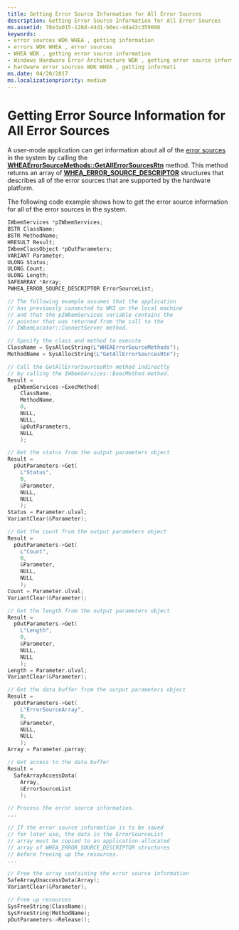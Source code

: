 ```yaml
---
title: Getting Error Source Information for All Error Sources
description: Getting Error Source Information for All Error Sources
ms.assetid: 78e3a015-128d-44d1-b0ec-4da43c359090
keywords:
- error sources WDK WHEA , getting information
- errors WDK WHEA , error sources
- WHEA WDK , getting error source information
- Windows Hardware Error Architecture WDK , getting error source information
- hardware error sources WDK WHEA , getting informati
ms.date: 04/20/2017
ms.localizationpriority: medium
---
```


# Getting Error Source Information for All Error Sources


A user-mode application can get information about all of the [error sources](hardware-errors-and-error-sources.md) in the system by calling the [**WHEAErrorSourceMethods::GetAllErrorSourcesRtn**](https://docs.microsoft.com/windows-hardware/drivers/ddi/_whea/) method. This method returns an array of [**WHEA\_ERROR\_SOURCE\_DESCRIPTOR**](https://docs.microsoft.com/windows-hardware/drivers/ddi/ntddk/ns-ntddk-_whea_error_source_descriptor) structures that describes all of the error sources that are supported by the hardware platform.

The following code example shows how to get the error source information for all of the error sources in the system.

```cpp
IWbemServices *pIWbemServices;
BSTR ClassName;
BSTR MethodName;
HRESULT Result;
IWbemClassObject *pOutParameters;
VARIANT Parameter;
ULONG Status;
ULONG Count;
ULONG Length;
SAFEARRAY *Array;
PWHEA_ERROR_SOURCE_DESCRIPTOR ErrorSourceList;

// The following example assumes that the application
// has previously connected to WMI on the local machine
// and that the pIWbemServices variable contains the
// pointer that was returned from the call to the
// IWbemLocator::ConnectServer method.

// Specify the class and method to execute
ClassName = SysAllocString(L"WHEAErrorSourceMethods");
MethodName = SysAllocString(L"GetAllErrorSourcesRtn");

// Call the GetAllErrorSourcesRtn method indirectly
// by calling the IWbemServices::ExecMethod method.
Result =
  pIWbemServices->ExecMethod(
    ClassName,
    MethodName,
    0,
    NULL,
    NULL,
    &pOutParameters,
    NULL
    );

// Get the status from the output parameters object
Result =
  pOutParameters->Get(
    L"Status",
    0,
    &Parameter,
    NULL,
    NULL
    );
Status = Parameter.ulval;
VariantClear(&Parameter);

// Get the count from the output parameters object
Result =
  pOutParameters->Get(
    L"Count",
    0,
    &Parameter,
    NULL,
    NULL
    );
Count = Parameter.ulval;
VariantClear(&Parameter);

// Get the length from the output parameters object
Result =
  pOutParameters->Get(
    L"Length",
    0,
    &Parameter,
    NULL,
    NULL
    );
Length = Parameter.ulval;
VariantClear(&Parameter);

// Get the data buffer from the output parameters object
Result =
  pOutParameters->Get(
    L"ErrorSourceArray",
    0,
    &Parameter,
    NULL,
    NULL
    );
Array = Parameter.parray;

// Get access to the data buffer
Result =
  SafeArrayAccessData(
    Array,
    &ErrorSourceList
    );

// Process the error source information.
...

// If the error source information is to be saved
// for later use, the data in the ErrorSourceList
// array must be copied to an application-allocated
// array of WHEA_ERROR_SOURCE_DESCRIPTOR structures
// before freeing up the resources.
...

// Free the array containing the error source information
SafeArrayUnaccessData(Array);
VariantClear(&Parameter);

// Free up resources
SysFreeString(ClassName);
SysFreeString(MethodName);
pOutParameters->Release();
```

 

 




